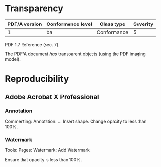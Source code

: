 # Transparency

| PDF/A version | Conformance level | Class type  | Severity |
| ------------- | ----------------- | ----------  | -------- |
| 1             | ba                | Conformance | 5        |

PDF 1.7 Reference (sec. 7).

The PDF/A document _has_ transparent objects (using the PDF imaging model).

# Reproducibility
## Adobe Acrobat X Professional
### Annotation
Commenting: Annotation: ...
Insert shape. Change opacity to less than 100%.
### Watermark
Tools: Pages: Watermark: Add Watermark

Ensure that opacity is less than 100%.